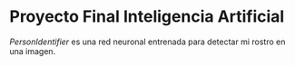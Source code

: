 
# Proyecto Final Inteligencia Artificial

*PersonIdentifier* es una red neuronal entrenada para detectar mi rostro en una imagen.
